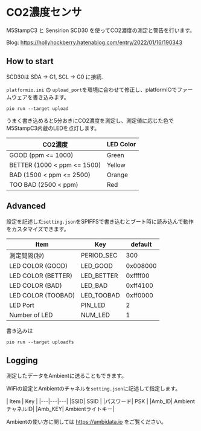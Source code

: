 # CO2濃度センサ

M5StampC3 と Sensirion SCD30 を使ってCO2濃度の測定と警告を行います。  

Blog: https://hollyhockberry.hatenablog.com/entry/2022/01/16/190343 

## How to start

SCD30は SDA -> G1, SCL -> G0 に接続.

```platformio.ini``` の ```upload_port```を環境に合わせて修正し、platformIOでファームウェアを書き込みます。

```
pio run --target upload
```

うまく書き込めると5分おきにCO2濃度を測定し、測定値に応じた色でM5StampC3内蔵のLEDを点灯します。

| CO2濃度 | LED Color |
|---|---|
| GOOD (ppm <= 1000) | Green |
| BETTER (1000 < ppm <= 1500)| Yellow |
| BAD (1500 < ppm <= 2500) | Orange |
| TOO BAD (2500 < ppm) | Red |

## Advanced

設定を記述した```setting.json```をSPIFFSで書き込むとブート時に読み込んで動作をカスタマイズできます。

| Item | Key | default |
|---|---|---|
| 測定間隔(秒) | PERIOD_SEC | 300 |
| LED COLOR (GOOD) | LED_GOOD | 0x008000 |
| LED COLOR (BETTER) | LED_BETTER | 0xffff00 |
| LED COLOR (BAD) | LED_BAD | 0xff4100 |
| LED COLOR (TOOBAD) | LED_TOOBAD | 0xff0000 |
| LED Port | PIN_LED | 2 | 
| Number of LED | NUM_LED | 1 |

書き込みは

```
pio run --target uploadfs
```


## Logging

測定したデータをAmbientに送ることもできます。

WiFiの設定とAmbientのチャネルを```setting.json```に記述して指定します。

| Item | Key |
|---|---|---|
|SSID| SSID | 
|パスワード| PSK |
|Amb_ID| AmbientチャネルID|
|Amb_KEY| Ambientライトキー|

Ambientの使い方に関しては https://ambidata.io をご覧ください。

